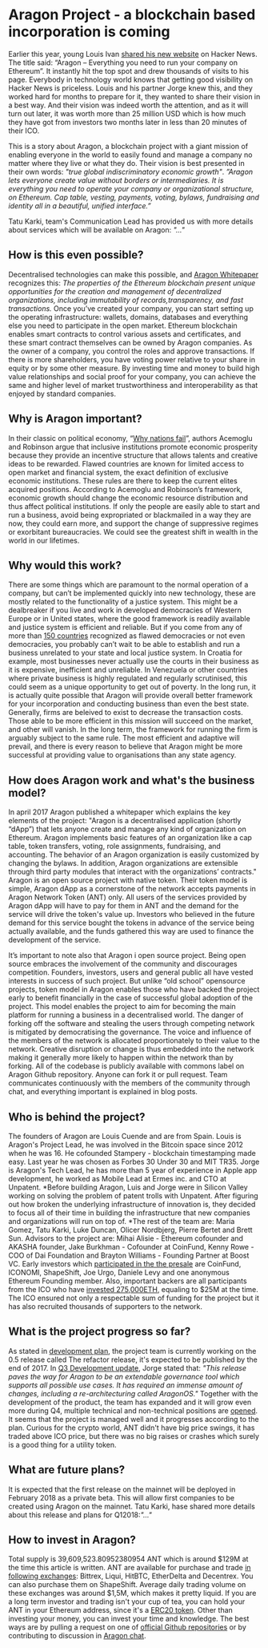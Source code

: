 # Aragon Project - a blockchain based incorporation is coming
Earlier this year, young Louis Ivan [shared his new website](https://news.ycombinator.com/item?id=13616751) on Hacker News. The title said: “Aragon – Everything you need to run your company on Ethereum”. It instantly hit the top spot and drew thousands of visits to his page. Everybody in technology world knows that getting good visibility on Hacker News is priceless. Louis and his partner Jorge knew this, and they worked hard for months to prepare for it, they wanted to share their vision in a best way. And their vision was indeed worth the attention, and as it will turn out later, it was worth more than 25 million USD which is how much they have got from investors two months later in less than 20 minutes of their ICO.

This is a story about Aragon, a blockchain project with a giant mission of enabling everyone in the world to easily found and manage a company no matter where they live or what they do. Their vision is best presented in their own words: *"true global indiscriminatory economic growth"*.
*”Aragon lets everyone create value without borders or intermediaries. It is everything you need to operate your company or organizational structure, on Ethereum. Cap table, vesting, payments, voting, bylaws, fundraising and identity all in a beautiful, unified interface.”*

Tatu Karki, team's Communication Lead has provided us with more details about services which will be available on Aragon: *"..."*

## How is this even possible?
Decentralised technologies can make this possible, and [Aragon Whitepaper](github.com/aragon/whitepaper) recognizes this: *The properties of the Ethereum blockchain present unique opportunities for the creation and management of decentralized organizations, including immutability of records,transparency, and fast transactions.* Once you’ve created your company, you can start setting up the operating infrastructure: wallets, domains, databases and everything else you need to participate in the open market. Ethereum blockchain enables smart contracts to control various assets and certificates, and these smart contract themselves can be owned by Aragon companies. As the owner of a company, you control the roles and approve transactions. If there is more shareholders, you have voting power relative to your share in equity or by some other measure. By investing time and money to build high value relationships and social proof for your company, you can achieve the same and higher level of market trustworthiness and interoperability as that enjoyed by standard companies.

## Why is Aragon important?
In their classic on political economy, “[Why nations fail](https://en.wikipedia.org/wiki/Why_Nations_Fail)”, authors Acemoglu and Robinson argue that inclusive institutions promote economic prosperity because they provide an incentive structure that allows talents and creative ideas to be rewarded. Flawed countries are known for limited access to open market and financial system, the exact definition of exclusive economic institutions. These rules are there to keep the current elites acquired positions. According to Acemoglu and Robinson’s framework, economic growth should change the economic resource distribution and thus affect political institutions. If only the people are easily able to start and run a business, avoid being expropriated or blackmailed in a way they are now, they could earn more, and support the change of suppressive regimes or exorbitant bureaucracies. We could see the greatest shift in wealth in the world in our lifetimes.

## Why would this work?
There are some things which are paramount to the normal operation of a company, but can’t be implemented quickly into new technology, these are mostly related to the functionality of a justice system. This might be a dealbreaker if you live and work in developed democracies of Western Europe or in United states, where the good framework is readily available and justice system is efficient and reliable. But if you come from any of more than [150 countries](https://en.wikipedia.org/wiki/Democracy_Index) recognized as flawed democracies or not even democracies, you probably can’t wait to be able to establish and run a business unrelated to your state and local justice system. In Croatia for example, most businesses never actually use the courts in their business as it is expensive, inefficient and unreliable. In Venezuela or other countries where private business is highly regulated and regularly scrutinised, this could seem as a unique opportunity to get out of poverty. In the long run, it is actually quite possible that Aragon will provide overall better framework for your incorporation and conducting business than even the best state.
Generally, firms are beleived to exist to decrease the transaction costs. Those able to be more efficient in this mission will succeed on the market, and other will vanish. In the long term, the framework for running the firm is arguably subject to the same rule. The most efficient and adaptive will prevail, and there is every reason to believe that Aragon might be more successful at providing value to organisations than any state agency.

## How does Aragon work and what's the business model?
In april 2017 Aragon published a whitepaper which explains the key elements of the project: "Aragon is a decentralised application (shortly “dApp”) that lets anyone create and manage any kind of organization on Ethereum. Aragon implements basic features of an organization like a cap table, token transfers, voting, role assignments, fundraising, and accounting. The behavior of an Aragon organization is easily customized by changing the bylaws. In addition, Aragon organizations are extensible through third party modules that interact with the organizations’ contracts."
Aragon is an open source project with native token. Their token model is simple, Aragon dApp as a cornerstone of the network accepts payments in Aragon Network Token (ANT) only. All users of the services provided by Aragon dApp will have to pay for them in ANT and the demand for the service will drive the token's value up. Investors who believed in the future demand for this service bought the tokens in advance of the service being actually available, and the funds gathered this way are used to finance the development of the service.

It’s important to note also that Aragon i open source project. Being open source embraces the involvement of the community and discourages competition. Founders, investors, users and general public all have vested interests in success of such project. But unlike “old school” opensource projects, token model in Aragon enables those who have backed the project early to benefit financially in the case of successful global adoption of the project. This model enables the project to aim for becoming the main platform for running a business in a decentralised world. The danger of forking off the software and stealing the users through competing network is mitigated by democratising the governance. The voice and influence of the members of the network is allocated proportionately to their value to the network. Creative disruption or change is thus embedded into the network making it generally more likely to happen within the network than by forking.
All of the codebase is publicly available with commons label on Aragon Github repository. Anyone can fork it or pull request. Team communicates continuously with the members of the community through chat, and everything important is explained in blog posts.

## Who is behind the project?
The founders of Aragon are Louis Cuende and  are from Spain. Louis is Aragon's Project Lead, he was involved in the Bitcoin space since 2012 when he was 16. He cofounded Stampery - blockchain timestamping made easy. Last year he was chosen as Forbes 30 Under 30 and MIT TR35. Jorge is Aragon's Tech Lead, he has more than 5 year of experience in Apple app development, he worked as Mobile Lead at Ermes inc. and CTO at Unpatent. *Before building Aragon, Luis and Jorge were in Silicon Valley working on solving the problem of patent trolls with Unpatent. After figuring out how broken the underlying infrastructure of innovation is, they decided to focus all of their time in building the infrastructure that new companies and organizations will run on top of. *The rest of the team are: Maria Gomez, Tatu Karki, Luke Duncan, Olicer Nordbjerg, Pierre Bertet and Brett Sun.
Advisors to the project are: Mihai Alisie - Ethereum cofounder and AKASHA founder, Jake Burkhman - Cofounder at CoinFund, Kenny Rowe - COO of Dai Foundation and Brayton Williams - Founding Partner at Boost VC.
Early investors which [participated in the the presale](https://blog.aragon.one/pre-sale-transparency-report-333e310304c) are CoinFund, ICONOMI, ShapeShift, Joe Urgo, Daniele Levy and one anonymous Ethereum Founding member. Also, important backers are all participants from the ICO who have [invested 275,000ETH](https://blog.aragon.one/the-aragon-token-sale-the-numbers-12d03c8b97d3), equaling to $25M at the time. The ICO ensured not only a respectable sum of funding for the project but it has also recruited thousands of supporters to the network.

## What is the project progress so far?
As stated in [development plan](https://wiki.aragon.one/documentation/Development_Plan/), the project team is currently working on the 0.5 release called The refactor release, it's expected to be published by the end of 2017. In [Q3 Development update](https://blog.aragon.one/aragon-q3-development-update-ea69bc33f313), Jorge stated that: *"This release paves the way for Aragon to be an extendable governance tool which supports all possible use cases. It has required an immense amount of changes, including a re-architecturing called AragonOS."* Together with the development of the product, the team has expanded and it will grow even more during Q4, multiple technical and non-technical positions are [opened](https://wiki.aragon.one/jobs/). It seems that the project is managed well and it progresses according to the plan. Curious for the crypto world, ANT didn't have big price swings, it has traded above ICO price, but there was no big raises or crashes which surely is a good thing for a utility token.

## What are future plans?
It is expected that the first release on the mainnet will be deployed in February 2018 as a private beta. This will allow first companies to be created using Aragon on the mainnet. Tatu Karki, hase shared more details about this release and plans for Q12018:*"..."*

## How to invest in Aragon?
Total supply is 39,609,523.80952380954 ANT which is around $129M at the time this article is written. ANT are available for purchase and trade [in following exchanges](https://coinmarketcap.com/currencies/aragon/#markets): Bittrex, Liqui, HitBTC, EtherDelta and Decentrex. You can also purchase them on ShapeShift. Average daily trading volume on these exchanges was around $1,5M, which makes it pretty liquid. If you are a long term investor and trading isn't your cup of tea, you can hold your ANT in your Ethereum address, since it's a [ERC20 token](https://etherscan.io/token/Aragon). Other than investing your money, you can invest your time and knowledge. The best ways are by pulling a request on one of [official Github repositories](https://github.com/aragon) or by contributing to discussion in [Aragon chat](chat.aragon.one).









